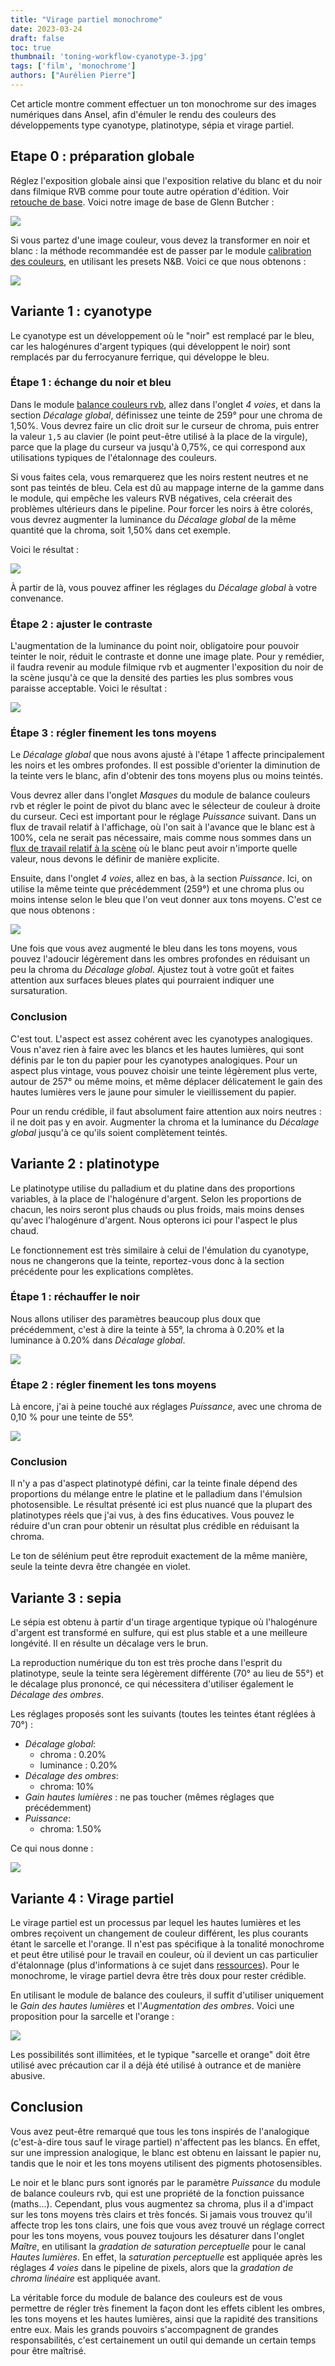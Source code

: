 ```yaml
---
title: "Virage partiel monochrome"
date: 2023-03-24
draft: false
toc: true
thumbnail: 'toning-workflow-cyanotype-3.jpg'
tags: ['film', 'monochrome']
authors: ["Aurélien Pierre"]
---
```


Cet article montre comment effectuer un ton monochrome sur des images numériques dans Ansel, afin d'émuler le rendu des couleurs des développements type cyanotype, platinotype, sépia et virage partiel.

## Etape 0 : préparation globale

Réglez l'exposition globale ainsi que l'exposition relative du blanc et du noir dans filmique RVB comme pour toute autre opération d'édition. Voir [retouche de base](./basic-editing.md). Voici notre image de base de Glenn Butcher :

![](toning-workflow-base.jpg)

Si vous partez d'une image couleur, vous devez la transformer en noir et blanc : la méthode recommandée est de passer par le module [calibration des couleurs](../doc/modules/processing-modules/color-calibration.md), en utilisant les presets N&B. Voici ce que nous obtenons :

![](toning-workflow-monochrome.jpg)

## Variante 1 : cyanotype

Le cyanotype est un développement où le "noir" est remplacé par le bleu, car les halogénures d'argent typiques (qui développent le noir) sont remplacés par du ferrocyanure ferrique, qui développe le bleu.

### Étape 1 : échange du noir et bleu

Dans le module [balance couleurs rvb](../doc/modules/processing-modules/color-balance-rgb.md), allez dans l'onglet _4 voies_, et dans la section _Décalage global_, définissez une teinte de 259° pour une chroma de 1,50%. Vous devrez faire un clic droit sur le curseur de chroma, puis entrer la valeur `1,5` au clavier (le point peut-être utilisé à la place de la virgule), parce que la plage du curseur va jusqu'à 0,75%, ce qui correspond aux utilisations typiques de l'étalonnage des couleurs.

Si vous faites cela, vous remarquerez que les noirs restent neutres et ne sont pas teintés de bleu. Cela est dû au mappage interne de la gamme dans le module, qui empêche les valeurs RVB négatives, cela créerait des problèmes ultérieurs dans le pipeline. Pour forcer les noirs à être colorés, vous devrez augmenter la luminance du _Décalage global_ de la même quantité que la chroma, soit 1,50% dans cet exemple.

Voici le résultat :

![](toning-workflow-cyanotype-1.jpg)

À partir de là, vous pouvez affiner les réglages du _Décalage global_ à votre convenance.

### Étape 2 : ajuster le contraste

L'augmentation de la luminance du point noir, obligatoire pour pouvoir teinter le noir, réduit le contraste et donne une image plate. Pour y remédier, il faudra revenir au module filmique rvb et augmenter l'exposition du noir de la scène jusqu'à ce que la densité des parties les plus sombres vous paraisse acceptable. Voici le résultat :

![](toning-workflow-cyanotype-2.jpg)

### Étape 3 : régler finement les tons moyens

Le _Décalage global_ que nous avons ajusté à l'étape 1 affecte principalement les noirs et les ombres profondes. Il est possible d'orienter la diminution de la teinte vers le blanc, afin d'obtenir des tons moyens plus ou moins teintés.

Vous devrez aller dans l'onglet _Masques_ du module de balance couleurs rvb et régler le point de pivot du blanc avec le sélecteur de couleur à droite du curseur. Ceci est important pour le réglage _Puissance_ suivant. Dans un flux de travail relatif à l'affichage, où l'on sait à l'avance que le blanc est à 100%, cela ne serait pas nécessaire, mais comme nous sommes dans un [flux de travail relatif à la scène](./scene-referred.md) où le blanc peut avoir n'importe quelle valeur, nous devons le définir de manière explicite.

Ensuite, dans l'onglet _4 voies_, allez en bas, à la section _Puissance_. Ici, on utilise la même teinte que précédemment (259°) et une chroma plus ou moins intense selon le bleu que l'on veut donner aux tons moyens. C'est ce que nous obtenons :

![](toning-workflow-cyanotype-3.jpg)

Une fois que vous avez augmenté le bleu dans les tons moyens, vous pouvez l'adoucir légèrement dans les ombres profondes en réduisant un peu la chroma du _Décalage global_. Ajustez tout à votre goût et faites attention aux surfaces bleues plates qui pourraient indiquer une sursaturation.

### Conclusion

C'est tout. L'aspect est assez cohérent avec les cyanotypes analogiques. Vous n'avez rien à faire avec les blancs et les hautes lumières, qui sont définis par le ton du papier pour les cyanotypes analogiques. Pour un aspect plus vintage, vous pouvez choisir une teinte légèrement plus verte, autour de 257° ou même moins, et même déplacer délicatement le gain des hautes lumières vers le jaune pour simuler le vieillissement du papier.

Pour un rendu crédible, il faut absolument faire attention aux noirs neutres : il ne doit pas y en avoir. Augmenter la chroma et la luminance du _Décalage global_ jusqu'à ce qu'ils soient complètement teintés.

## Variante 2 : platinotype

Le platinotype utilise du palladium et du platine dans des proportions variables, à la place de l'halogénure d'argent. Selon les proportions de chacun, les noirs seront plus chauds ou plus froids, mais moins denses qu'avec l'halogénure d'argent. Nous opterons ici pour l'aspect le plus chaud.

Le fonctionnement est très similaire à celui de l'émulation du cyanotype, nous ne changerons que la teinte, reportez-vous donc à la section précédente pour les explications complètes.

### Étape 1 : réchauffer le noir

Nous allons utiliser des paramètres beaucoup plus doux que précédemment, c'est à dire la teinte à 55°, la chroma à 0.20% et la luminance à 0.20% dans _Décalage global_.

![](toning-workflow-platinotype-1.jpg)

### Étape 2 : régler finement les tons moyens

Là encore, j'ai à peine touché aux réglages _Puissance_, avec une chroma de 0,10 % pour une teinte de 55°.

![](toning-workflow-platinotype-2.jpg)

### Conclusion

Il n'y a pas d'aspect platinotypé défini, car la teinte finale dépend des proportions du mélange entre le platine et le palladium dans l'émulsion photosensible. Le résultat présenté ici est plus nuancé que la plupart des platinotypes réels que j'ai vus, à des fins éducatives. Vous pouvez le réduire d'un cran pour obtenir un résultat plus crédible en réduisant la chroma.

Le ton de sélénium peut être reproduit exactement de la même manière, seule la teinte devra être changée en violet.

## Variante 3 : sepia

Le sépia est obtenu à partir d'un tirage argentique typique où l'halogénure d'argent est transformé en sulfure, qui est plus stable et a une meilleure longévité. Il en résulte un décalage vers le brun.

La reproduction numérique du ton est très proche dans l'esprit du platinotype, seule la teinte sera légèrement différente (70° au lieu de 55°) et le décalage plus prononcé, ce qui nécessitera d'utiliser également le _Décalage des ombres_.

Les réglages proposés sont les suivants (toutes les teintes étant réglées à 70°) :

* _Décalage global_:
  * chroma : 0.20%
  * luminance : 0.20%
* _Décalage des ombres_:
  * chroma: 10%
* _Gain hautes lumières_ : ne pas toucher (mêmes réglages que précédemment)
* _Puissance_: 
  * chroma: 1.50%

Ce qui nous donne :

![](toning-workflow-sepia.jpg)


## Variante 4 : Virage partiel

Le virage partiel est un processus par lequel les hautes lumières et les ombres reçoivent un changement de couleur différent, les plus courants étant le sarcelle et l'orange. Il n'est pas spécifique à la tonalité monochrome et peut être utilisé pour le travail en couleur, où il devient un cas particulier d'étalonnage (plus d'informations à ce sujet dans [ressources](../resources/readings.md#color-grading)). Pour le monochrome, le virage partiel devra être très doux pour rester crédible.

En utilisant le module de balance des couleurs, il suffit d'utiliser uniquement le _Gain des hautes lumières_ et l'_Augmentation des ombres_. Voici une proposition pour la sarcelle et l'orange :

![](toning-workflow-split-toning.jpg)

Les possibilités sont illimitées, et le typique "sarcelle et orange" doit être utilisé avec précaution car il a déjà été utilisé à outrance et de manière abusive.

## Conclusion

Vous avez peut-être remarqué que tous les tons inspirés de l'analogique (c'est-à-dire tous sauf le virage partiel) n'affectent pas les blancs. En effet, sur une impression analogique, le blanc est obtenu en laissant le papier nu, tandis que le noir et les tons moyens utilisent des pigments photosensibles.

Le noir et le blanc purs sont ignorés par le paramètre _Puissance_ du module de balance couleurs rvb, qui est une propriété de la fonction puissance (maths...). Cependant, plus vous augmentez sa chroma, plus il a d'impact sur les tons moyens très clairs et très foncés. Si jamais vous trouvez qu'il affecte trop les tons clairs, une fois que vous avez trouvé un réglage correct pour les tons moyens, vous pouvez toujours les désaturer dans l'onglet _Maître_, en utilisant la _gradation de saturation perceptuelle_ pour le canal _Hautes lumières_. En effet, la _saturation perceptuelle_ est appliquée après les réglages _4 voies_ dans le pipeline de pixels, alors que la _gradation de chroma linéaire_ est appliquée avant.

La véritable force du module de balance des couleurs est de vous permettre de régler très finement la façon dont les effets ciblent les ombres, les tons moyens et les hautes lumières, ainsi que la rapidité des transitions entre eux. Mais les grands pouvoirs s'accompagnent de grandes responsabilités, c'est certainement un outil qui demande un certain temps pour être maîtrisé.
